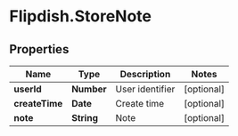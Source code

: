 # Flipdish.StoreNote

## Properties
Name | Type | Description | Notes
------------ | ------------- | ------------- | -------------
**userId** | **Number** | User identifier | [optional] 
**createTime** | **Date** | Create time | [optional] 
**note** | **String** | Note | [optional] 


